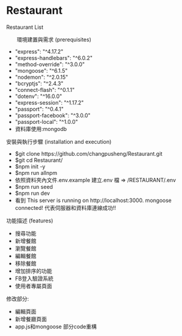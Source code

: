 # Restaurant
Restaurant List <br> 

<image src="https://user-images.githubusercontent.com/88585009/161642266-d6a347d4-6395-4d13-b4c7-cde6168bf385.png" style="width:10; height:10;">
<image src="https://user-images.githubusercontent.com/88585009/161642260-5afcc5cb-efe9-4b79-beec-543af9cf2344.png" style="width:10; height:10;">
環境建置與需求 (prerequisites)
<ul>
<li>
    "express": "^4.17.2"
    </li>
    <li>
    "express-handlebars": "^6.0.2"
     </li>
    <li>
    "method-override": "^3.0.0"
     </li>
    <li>
    "mongoose": "^6.1.5"
     </li>
    <li>
    "nodemon": "^2.0.15"
</li>
   <li>
    "bcryptjs": "^2.4.3"
</li>
  <li>
    "connect-flash": "^0.1.1"
</li>
 <li>
   "dotenv": "^16.0.0"
</li>
<li>
  "express-session": "^1.17.2"
</li>
<li>
  "passport": "^0.4.1"
</li>
<li>
   "passport-facebook": "^3.0.0"
</li>
<li>
   "passport-local": "^1.0.0"
</li>
 <li>
資料庫使用:mongodb
    </li>
</ul>

安裝與執行步驟 (installation and execution)
<ul>
<li>
$git clone https://github.com/changpusheng/Restaurant.git
</li>
<li>
$git cd  Restaurant/
</li>
<li>
$npm init -y
</li>
<li>
$npm run allnpm
</li>
<li>
依照資料夾內文件.env.example 建立.env 檔 => /RESTAURANT/.env
</li>
<li>
$npm run seed
</li>
<li>
$npm run dev
</li>
<li>
看到 
This server is running on http://localhost:3000.
mongoose connected!
代表伺服器和資料庫連線成功!!
</li>
</ul>
功能描述 (features)
<ul>
<li>
搜尋功能
</li>
<li>
新增餐館
</li>
<li>
瀏覽餐館
</li>
<li>
編輯餐館
</li>
<li>
移除餐館
</li>
<li>
增加排序的功能
</li>
<li>
FB登入驗證系統
</li>
<li>
使用者專屬頁面
</li>
</ul>


修改部分:
<ul>
<li>
編輯頁面
</li>
<li>
新增餐廳頁面
</li>
<li>
app.js和mongoose 部分code重構
</li>
</ul>

